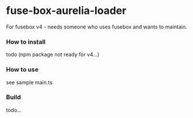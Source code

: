 # fuse-box-aurelia-loader
For fusebox v4 - needs someone who uses fusebox and wants to maintain.

### How to install
todo (npm package not ready for v4...)


### How to use

see sample main.ts


### Build

todo...
